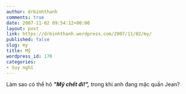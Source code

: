 ```yaml
---
author: drbinhthanh
comments: true
date: 2007-11-02 09:54:12+00:00
layout: post
link: https://drbinhthanh.wordpress.com/2007/11/02/my/
published: false
slug: my
title: Mỹ
wordpress_id: 170
categories:
- Suy nghĩ
---
```


Làm sao có thể hô _**"Mỹ chết đi!",**_ trong khi anh đang mặc quần Jean?
